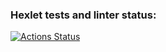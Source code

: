 ### Hexlet tests and linter status:
[![Actions Status](https://github.com/Islam283/frontend-project-44/workflows/hexlet-check/badge.svg)](https://github.com/Islam283/frontend-project-44/actions)